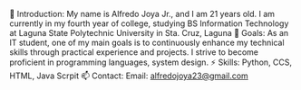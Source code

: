 👋 Introduction: My name is Alfredo Joya Jr., and I am 21 years old. I am currently in my fourth year of college, studying BS Information Technology at Laguna State Polytechnic University in Sta. Cruz, Laguna
🌱 Goals: As an IT student, one of my main goals is to continuously enhance my technical skills through practical experience and projects. I strive to become proficient in programming languages, system design.
⚡ Skills: Python, CCS, HTML, Java Scrpit
📫 Contact: 
Email: alfredojoya23@gmail.com
     
